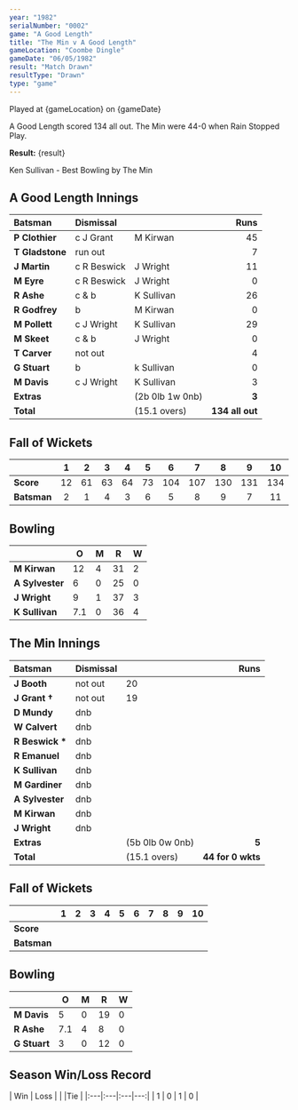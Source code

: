 ```yaml
---
year: "1982"
serialNumber: "0002"
game: "A Good Length"
title: "The Min v A Good Length"
gameLocation: "Coombe Dingle"
gameDate: "06/05/1982"
result: "Match Drawn"
resultType: "Drawn"
type: "game"
---
```


Played at {gameLocation} on {gameDate}

A Good Length scored 134 all out. The Min were 44-0 when Rain Stopped
Play.

**Result:** {result}

Ken Sullivan - Best Bowling by The Min

## A Good Length Innings

| Batsman | Dismissal |  | Runs |
|:---|:---|---|---:|
| **P Clothier** | c J Grant | M Kirwan | 45 |
| **T Gladstone** | run out | | 7 |
| **J Martin** | c R Beswick | J Wright | 11 |
| **M Eyre** | c R Beswick  | J Wright | 0 |
| **R Ashe** | c & b | K Sullivan | 26 |
| **R Godfrey** | b | M Kirwan | 0 |
| **M Pollett** | c J Wright | K Sullivan | 29 |
| **M Skeet** | c & b | J Wright | 0 |
| **T Carver** | not out | | 4 |
| **G Stuart** | b | k Sullivan | 0 |
| **M Davis** | c J Wright | K Sullivan | 3 |
| **Extras** | | (2b 0lb 1w 0nb) | **3** |
| **Total** | | (15.1 overs) | **134 all out** |

## Fall of Wickets

| | 1 | 2 | 3 | 4 | 5 | 6 | 7 | 8 | 9 | 10 |
|---|:---:|:---:|:---:|:---:|:---:|:---:|:---:|:---:|:---:|:---:|
| **Score** | 12 | 61 | 63 | 64 | 73 | 104 | 107 | 130 | 131 | 134 |
| **Batsman** | 2 | 1 | 4 | 3 | 6 | 5 | 8 | 9 | 7 | 11 |

## Bowling

| | O | M | R | W |
|---|---|---|---|---|
| **M Kirwan** | 12 | 4 | 31 | 2 |
| **A Sylvester** | 6 | 0 | 25 | 0 |
| **J Wright** | 9 | 1 | 37 | 3 |
| **K Sullivan** | 7.1 | 0 | 36 | 4 |

## The Min Innings

| Batsman | Dismissal |  | Runs |
|:---|:---|---|---:|
| **J Booth** | not out | 20 |
| **J Grant &#8224;** | not out | 19 |
| **D Mundy** | dnb | | |
| **W Calvert** | dnb | | |
| **R Beswick &#42;** | dnb | | |
| **R Emanuel** | dnb | | |
| **K Sullivan** | dnb | | |
| **M Gardiner** | dnb | | |
| **A Sylvester** | dnb | | |
| **M Kirwan** | dnb | | |
| **J Wright** | dnb | | |
| **Extras** | | (5b 0lb 0w 0nb) | **5** |
| **Total** | | (15.1 overs) | **44 for 0 wkts** |

## Fall of Wickets

| | 1 | 2 | 3 | 4 | 5 | 6 | 7 | 8 | 9 | 10 |
|---|:---:|:---:|:---:|:---:|:---:|:---:|:---:|:---:|:---:|:---:|
| **Score** |  |  |  |  |  |  |  |  |  |  |
| **Batsman** |  |  |  |  |  |  |  |  |  |  |  |

## Bowling

| | O | M | R | W |
|---|---|---|---|---|
| **M Davis** | 5 | 0 | 19 | 0 |
| **R Ashe** | 7.1 | 4 | 8 | 0 |
| **G Stuart** | 3 | 0 | 12 | 0 |

## Season Win/Loss Record

| Win | Loss |  |  |Tie |
|:---|:---|:---|---:|
| 1 | 0 | 1 | 0 |